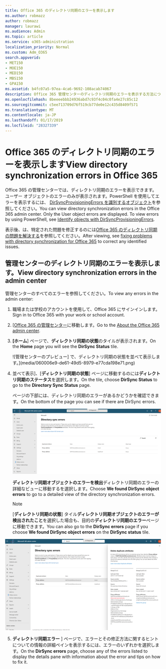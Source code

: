 ```yaml
---
title: Office 365 のディレクトリ同期のエラーを表示します
ms.author: robmazz
author: robmazz
manager: laurawi
ms.audience: Admin
ms.topic: article
ms.service: o365-administration
localization_priority: Normal
ms.custom: Adm_O365
search.appverid:
- MET150
- MOE150
- MED150
- MBS150
- GPA150
ms.assetid: b4fc07a5-97ea-4ca6-9692-108acab74067
description: Office 365 管理センターのディレクトリ同期のエラーを表示する方法について説明します。
ms.openlocfilehash: 8beeeebbb24936abd7c93f4c04c0fa4e27c85c12
ms.sourcegitcommit: c5ee713709d76f519cb77de0e12c435d8409f571
ms.translationtype: MT
ms.contentlocale: ja-JP
ms.lasthandoff: 01/17/2019
ms.locfileid: "28327339"
---
```

# <a name="view-directory-synchronization-errors-in-office-365"></a><span data-ttu-id="f5ba3-103">Office 365 のディレクトリ同期のエラーを表示します</span><span class="sxs-lookup"><span data-stu-id="f5ba3-103">View directory synchronization errors in Office 365</span></span>

<span data-ttu-id="f5ba3-p101">Office 365 の管理センターでは、ディレクトリ同期のエラーを表示できます。ユーザー オブジェクトのエラーのみが表示されます。PowerShell を使用してエラーを表示するには、 [DirSyncProvisioningErrors を識別するオブジェクト](https://docs.microsoft.com/azure/active-directory/hybrid/how-to-connect-syncservice-duplicate-attribute-resiliency)を参照してください。</span><span class="sxs-lookup"><span data-stu-id="f5ba3-p101">You can view directory synchronization errors in the Office 365 admin center. Only the User object errors are displayed. To view errors by using PowerShell, see [Identify objects with DirSyncProvisioningErrors](https://docs.microsoft.com/azure/active-directory/hybrid/how-to-connect-syncservice-duplicate-attribute-resiliency).</span></span>

<span data-ttu-id="f5ba3-107">表示後、は、特定された問題を修正するのには[Office 365 のディレクトリ同期の問題を解決する](fix-problems-with-directory-synchronization.md)を参照してください。</span><span class="sxs-lookup"><span data-stu-id="f5ba3-107">After viewing, see [fixing problems with directory synchronization for Office 365](fix-problems-with-directory-synchronization.md) to correct any identified issues.</span></span>
  
## <a name="view-directory-synchronization-errors-in-the-admin-center"></a><span data-ttu-id="f5ba3-108">管理センターのディレクトリ同期のエラーを表示します。</span><span class="sxs-lookup"><span data-stu-id="f5ba3-108">View directory synchronization errors in the admin center</span></span>

<span data-ttu-id="f5ba3-109">管理センターのすべてのエラーを参照してください。</span><span class="sxs-lookup"><span data-stu-id="f5ba3-109">To view any errors in the admin center:</span></span>
  
1. <span data-ttu-id="f5ba3-110">職場または学校のアカウントを使用して、Office 365 にサインインします。</span><span class="sxs-lookup"><span data-stu-id="f5ba3-110">Sign in to Office 365 with your work or school account.</span></span> 
    
2. <span data-ttu-id="f5ba3-111">[[Office 365 の管理センター](https://support.office.com/article/758befc4-0888-4009-9f14-0d147402fd23)に移動します。</span><span class="sxs-lookup"><span data-stu-id="f5ba3-111">Go to the [About the Office 365 admin center](https://support.office.com/article/758befc4-0888-4009-9f14-0d147402fd23).</span></span>
    
3. <span data-ttu-id="f5ba3-112">**[ホーム**] ページで、**ディレクトリ同期の状態**のタイルが表示されます。</span><span class="sxs-lookup"><span data-stu-id="f5ba3-112">On the **Home** page you will see the **DirSync Status** tile.</span></span> 
    
    ![管理センターのプレビュー] で、ディレクトリ同期の状態を並べて表示します。](media/060006e9-de61-49d5-8979-e77cda198e71.png)
  
4. <span data-ttu-id="f5ba3-114">並べて表示]、[**ディレクトリ同期の状態**] ページに移動するのには**ディレクトリ同期のステータス**を選択します。</span><span class="sxs-lookup"><span data-stu-id="f5ba3-114">On the tile, choose **DirSync Status** to go to the **Directory Sync Status** page.</span></span> 
    
    <span data-ttu-id="f5ba3-115">ページの下部には、ディレクトリ同期のエラーがあるかどうかを確認できます。</span><span class="sxs-lookup"><span data-stu-id="f5ba3-115">On the bottom of the page you can see if there are DirSync errors.</span></span>
    
    ![[ディレクトリ同期の状態] ページで、ディレクトリ同期オブジェクトのエラーがあるかどうかを確認できます。](media/882094a3-80d3-4aae-b90b-78b27047974c.png)
  
    <span data-ttu-id="f5ba3-117">**ディレクトリ同期オブジェクトのエラーを検出**ディレクトリ同期のエラーの詳細なビューに移動するを選択します。</span><span class="sxs-lookup"><span data-stu-id="f5ba3-117">Choose **We found DirSync object errors** to go to a detailed view of the directory synchronization errors.</span></span> 
    
    > [!NOTE]
    > <span data-ttu-id="f5ba3-118">[**ディレクトリ同期の状態**] タイル**ディレクトリ同期オブジェクトのエラーが検出されたこと**を選択した場合も、目的の**ディレクトリ同期のエラー**ページに移動できます。</span><span class="sxs-lookup"><span data-stu-id="f5ba3-118">You can also go to the **DirSync errors** page if you choose **We found DirSync object errors** on the **DirSync status** tile.</span></span> 
  
![ディレクトリ同期エラーのページ](media/a6e302d4-6be7-4e3a-b4b5-81c5a2c02952.png)
  
5. <span data-ttu-id="f5ba3-120">**ディレクトリ同期エラー** ] ページで、エラーとその修正方法に関するヒントについての情報の詳細ペインを表示するには、エラーのいずれかを選択します。</span><span class="sxs-lookup"><span data-stu-id="f5ba3-120">On the **DirSync errors** page, choose any of the errors listed to display the details pane with information about the error and tips on how to fix it.</span></span> 
